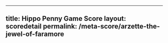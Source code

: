 ---
        
title: Hippo Penny Game Score
layout: scoredetail
permalink: /meta-score/arzette-the-jewel-of-faramore
---